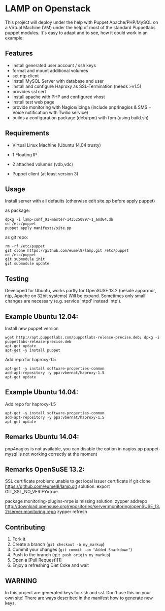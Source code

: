 LAMP on Openstack
=================
This project will deploy under the help with Puppet Apache/PHP/MySQL on a Virtual Machine (VM) 
under the help of most of the standard Puppetlabs puppet modules. It's easy to adapt and to see, 
how it could work in an example: 
 

Features
--------

- install generated user account / ssh keys
- format and mount additional volumes
- set ntp client
- install MySQL Server with database and user
- install and configure Haproxy as SSL-Termination (needs >v1.5)
- provides ssl cert
- install apache with PHP and configured vhost
- install test web page
- provide monitoring with Nagios/Icinga (include pnp4nagios & SMS + Voice notification with Twilio service)
- builds a configuration package (deb/rpm) with fpm (using build.sh)


Requirements
------------
- Virtual Linux Machine (Ubuntu 14.04 trusty)
- 1 Floating IP
- 2 attached volumes (vdb,vdc)

- Puppet client (at least version 3)


Usage
-----

Install server with all defaults (otherwise edit site.pp before apply puppet)

as package:

    dpkg -i lamp-conf_01-master-1435250897-1_amd64.db
	cd /etc/puppet
	puppet apply manifests/site.pp

as git repo:

    rm -rf /etc/puppet
    git clone https://github.com/eumel8/lamp.git /etc/puppet
    cd /etc/puppet
    git submodule init
    git submodule update

Testing
-------

Developed for Ubuntu, works partly for OpenSUSE 13.2 (beside apparmor, ntp, Apache on 32bit systems)
Will be expand. Sometimes only small changes are necessary (e.g. service 'ntpd' instead 'ntp').

Example Ubuntu 12.04:
---------------------

Install new puppet version

    wget http://apt.puppetlabs.com/puppetlabs-release-precise.deb; dpkg -i puppetlabs-release-precise.deb
    apt-get update
    apt-get -y install puppet

Add repo for haproxy-1.5

    apt-get -y install software-properties-common
    add-apt-repository -y ppa:vbernat/haproxy-1.5
    apt-get update

Example Ubuntu 14.04:
---------------------

Add repo for haproxy-1.5

    apt-get -y install software-properties-common
    add-apt-repository -y ppa:vbernat/haproxy-1.5
    apt-get update


Remarks Ubuntu 14.04:
---------------------

pnp4nagios is not available, you can disable the option in nagios.pp
puppet-mysql is not working correctly at the moment


Remarks OpenSuSE 13.2:
----------------------

SSL certificate problem: unable to get local issuer certificate
if git clone https://github.com/eumel8/lamp.git
solution: 
    export GIT_SSL_NO_VERIFY=true

package monitoring-plugins-nrpe is missing
solution:
    zypper addrepo http://download.opensuse.org/repositories/server:monitoring/openSUSE_13.2/server:monitoring.repo
    zypper refresh


Contributing
------------

1. Fork it.
2. Create a branch (`git checkout -b my_markup`)
3. Commit your changes (`git commit -am "Added Snarkdown"`)
4. Push to the branch (`git push origin my_markup`)
5. Open a [Pull Request][1]
6. Enjoy a refreshing Diet Coke and wait

WARNING
-------

In this project are generated keys for ssh and ssl. Don't use this on your own site! There are ways described
in the manifest how to generate new keys.

